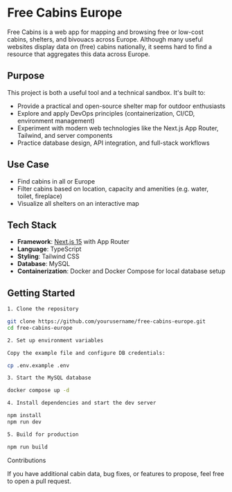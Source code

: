 # Free Cabins Europe

Free Cabins is a web app for mapping and browsing free or low-cost cabins, shelters, and bivouacs across Europe. Although many useful websites display data on (free) cabins nationally, it seems hard to find a resource that aggregates this data across Europe.

## Purpose

This project is both a useful tool and a technical sandbox. It's built to:

- Provide a practical and open-source shelter map for outdoor enthusiasts
- Explore and apply DevOps principles (containerization, CI/CD, environment management)
- Experiment with modern web technologies like the Next.js App Router, Tailwind, and server components
- Practice database design, API integration, and full-stack workflows

## Use Case

- Find cabins in all or Europe
- Filter cabins based on location, capacity and amenities (e.g. water, toilet, fireplace)
- Visualize all shelters on an interactive map

## Tech Stack

- **Framework**: [Next.js 15](https://nextjs.org/) with App Router
- **Language**: TypeScript
- **Styling**: Tailwind CSS
- **Database**: MySQL
- **Containerization**: Docker and Docker Compose for local database setup

## Getting Started
```bash
1. Clone the repository

git clone https://github.com/yourusername/free-cabins-europe.git
cd free-cabins-europe

2. Set up environment variables

Copy the example file and configure DB credentials:

cp .env.example .env

3. Start the MySQL database

docker compose up -d

4. Install dependencies and start the dev server

npm install
npm run dev

5. Build for production

npm run build
```

Contributions

If you have additional cabin data, bug fixes, or features to propose, feel free to open a pull request.
